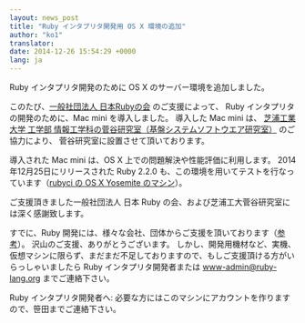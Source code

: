 ```yaml
---
layout: news_post
title: "Ruby インタプリタ開発用 OS X 環境の追加"
author: "ko1"
translator:
date: 2014-12-26 15:54:29 +0000
lang: ja
---
```


Ruby インタプリタ開発のために OS X のサーバー環境を追加しました。

このたび、[一般社団法人 日本Rubyの会](http://ruby-no-kai.org/) のご支援によって、
Ruby インタプリタの開発のために、Mac mini を導入しました。
導入した Mac mini は、 [芝浦工業大学 工学部 情報工学科の菅谷研究室（基盤システムソフトウエア研究室）](http://www.dlab.ise.shibaura-it.ac.jp/) のご協力により、
菅谷研究室に設置させて頂いております。

導入された Mac mini は、OS X 上での問題解決や性能評価に利用します。
2014年12月25日にリリースされた Ruby 2.2.0 も、この環境を用いてテストを行なっています（[rubyci の OS X Yosemite のマシン](http://rubyci.org/)）。

ご支援頂きました一般社団法人 日本 Ruby の会、および芝浦工大菅谷研究室には深く感謝致します。

すでに、Ruby 開発には、様々な会社、団体からご支援を頂いております（[参考](https://www.ruby-lang.org/en/about/website/)）。
沢山のご支援、ありがとうございます。
しかし、開発用機材など、実機、仮想マシンに限らず、まだまだ不足しておりますので、もしご支援頂ける方がいらっしゃいましたら Ruby インタプリタ開発者または www-admin@ruby-lang.org までご連絡下さい。

Ruby インタプリタ開発者へ: 必要な方にはこのマシンにアカウントを作りますので、笹田までご連絡下さい。
